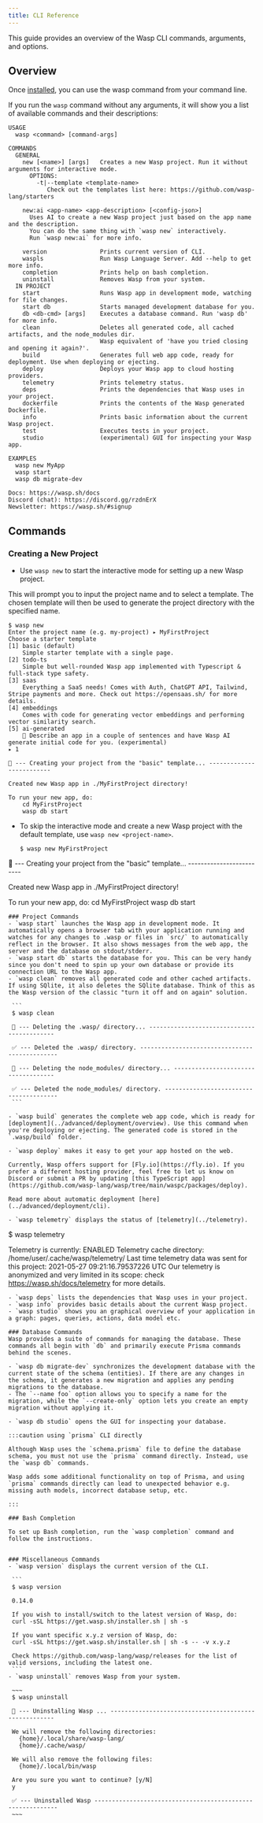 ```yaml
---
title: CLI Reference
---
```

This guide provides an overview of the Wasp CLI commands, arguments, and options.

## Overview

Once [installed](../quick-start), you can use the wasp command from your command line.

If you run the `wasp` command without any arguments, it will show you a list of available commands and their descriptions:

```
USAGE
  wasp <command> [command-args]

COMMANDS
  GENERAL
    new [<name>] [args]   Creates a new Wasp project. Run it without arguments for interactive mode.
      OPTIONS:
        -t|--template <template-name>
           Check out the templates list here: https://github.com/wasp-lang/starters

    new:ai <app-name> <app-description> [<config-json>]
      Uses AI to create a new Wasp project just based on the app name and the description.
      You can do the same thing with `wasp new` interactively.
      Run `wasp new:ai` for more info.

    version               Prints current version of CLI.
    waspls                Run Wasp Language Server. Add --help to get more info.
    completion            Prints help on bash completion.
    uninstall             Removes Wasp from your system.
  IN PROJECT
    start                 Runs Wasp app in development mode, watching for file changes.
    start db              Starts managed development database for you.
    db <db-cmd> [args]    Executes a database command. Run 'wasp db' for more info.
    clean                 Deletes all generated code, all cached artifacts, and the node_modules dir.
                          Wasp equivalent of 'have you tried closing and opening it again?'.
    build                 Generates full web app code, ready for deployment. Use when deploying or ejecting.
    deploy                Deploys your Wasp app to cloud hosting providers.
    telemetry             Prints telemetry status.
    deps                  Prints the dependencies that Wasp uses in your project.
    dockerfile            Prints the contents of the Wasp generated Dockerfile.
    info                  Prints basic information about the current Wasp project.
    test                  Executes tests in your project.
    studio                (experimental) GUI for inspecting your Wasp app.

EXAMPLES
  wasp new MyApp
  wasp start
  wasp db migrate-dev

Docs: https://wasp.sh/docs
Discord (chat): https://discord.gg/rzdnErX
Newsletter: https://wasp.sh/#signup
```

## Commands

### Creating a New Project
 - Use `wasp new` to start the interactive mode for setting up a new Wasp project.

  This will prompt you to input the project name and to select a template. The chosen template will then be used to generate the project directory with the specified name.

  ```
  $ wasp new
  Enter the project name (e.g. my-project) ▸ MyFirstProject
  Choose a starter template
  [1] basic (default)
      Simple starter template with a single page.
  [2] todo-ts
      Simple but well-rounded Wasp app implemented with Typescript & full-stack type safety.
  [3] saas
      Everything a SaaS needs! Comes with Auth, ChatGPT API, Tailwind, Stripe payments and more. Check out https://opensaas.sh/ for more details.
  [4] embeddings
      Comes with code for generating vector embeddings and performing vector similarity search.
  [5] ai-generated
      🤖 Describe an app in a couple of sentences and have Wasp AI generate initial code for you. (experimental)
  ▸ 1

  🐝 --- Creating your project from the "basic" template... -------------------------

  Created new Wasp app in ./MyFirstProject directory!

  To run your new app, do:
      cd MyFirstProject
      wasp db start
  ```
 - To skip the interactive mode and create a new Wasp project with the default template, use `wasp new <project-name>`.

   ```
   $ wasp new MyFirstProject
  🐝 --- Creating your project from the "basic" template... -------------------------

  Created new Wasp app in ./MyFirstProject directory!

  To run your new app, do:
      cd MyFirstProject
      wasp db start
   ```
### Project Commands
 - `wasp start` launches the Wasp app in development mode. It automatically opens a browser tab with your application running and watches for any changes to .wasp or files in `src/` to automatically reflect in the browser. It also shows messages from the web app, the server and the database on stdout/stderr.
 - `wasp start db` starts the database for you. This can be very handy since you don't need to spin up your own database or provide its connection URL to the Wasp app.
 - `wasp clean` removes all generated code and other cached artifacts. If using SQlite, it also deletes the SQlite database. Think of this as the Wasp version of the classic "turn it off and on again" solution.

    ```
    $ wasp clean

    🐝 --- Deleting the .wasp/ directory... -------------------------------------------

    ✅ --- Deleted the .wasp/ directory. ----------------------------------------------

    🐝 --- Deleting the node_modules/ directory... ------------------------------------

    ✅ --- Deleted the node_modules/ directory. ---------------------------------------
    ```

 - `wasp build` generates the complete web app code, which is ready for [deployment](../advanced/deployment/overview). Use this command when you're deploying or ejecting. The generated code is stored in the `.wasp/build` folder.

 - `wasp deploy` makes it easy to get your app hosted on the web.

  Currently, Wasp offers support for [Fly.io](https://fly.io). If you prefer a different hosting provider, feel free to let us know on Discord or submit a PR by updating [this TypeScript app](https://github.com/wasp-lang/wasp/tree/main/waspc/packages/deploy).

  Read more about automatic deployment [here](../advanced/deployment/cli).

 - `wasp telemetry` displays the status of [telemetry](../telemetry).

   ```
   $ wasp telemetry

   Telemetry is currently: ENABLED
   Telemetry cache directory: /home/user/.cache/wasp/telemetry/
   Last time telemetry data was sent for this project: 2021-05-27 09:21:16.79537226 UTC
   Our telemetry is anonymized and very limited in its scope: check https://wasp.sh/docs/telemetry for more details.

   ```
 - `wasp deps` lists the dependencies that Wasp uses in your project.
 - `wasp info` provides basic details about the current Wasp project.
 - `wasp studio` shows you an graphical overview of your application in a graph: pages, queries, actions, data model etc.

### Database Commands
Wasp provides a suite of commands for managing the database. These commands all begin with `db` and primarily execute Prisma commands behind the scenes.

 - `wasp db migrate-dev` synchronizes the development database with the current state of the schema (entities). If there are any changes in the schema, it generates a new migration and applies any pending migrations to the database.
   - The `--name foo` option allows you to specify a name for the migration, while the `--create-only` option lets you create an empty migration without applying it.

 - `wasp db studio` opens the GUI for inspecting your database.

:::caution using `prisma` CLI directly

Although Wasp uses the `schema.prisma` file to define the database schema, you must not use the `prisma` command directly. Instead, use the `wasp db` commands.

Wasp adds some additional functionality on top of Prisma, and using `prisma` commands directly can lead to unexpected behavior e.g. missing auth models, incorrect database setup, etc.

:::

### Bash Completion

To set up Bash completion, run the `wasp completion` command and follow the instructions.


### Miscellaneous Commands
 - `wasp version` displays the current version of the CLI.

    ```
    $ wasp version

    0.14.0

    If you wish to install/switch to the latest version of Wasp, do:
    curl -sSL https://get.wasp.sh/installer.sh | sh -s

    If you want specific x.y.z version of Wasp, do:
    curl -sSL https://get.wasp.sh/installer.sh | sh -s -- -v x.y.z

    Check https://github.com/wasp-lang/wasp/releases for the list of valid versions, including the latest one.
    ```
 - `wasp uninstall` removes Wasp from your system.

    ~~~
    $ wasp uninstall

    🐝 --- Uninstalling Wasp ... ------------------------------------------------------

    We will remove the following directories:
      {home}/.local/share/wasp-lang/
      {home}/.cache/wasp/

    We will also remove the following files:
      {home}/.local/bin/wasp

    Are you sure you want to continue? [y/N]
    y

    ✅ --- Uninstalled Wasp -----------------------------------------------------------
    ~~~
